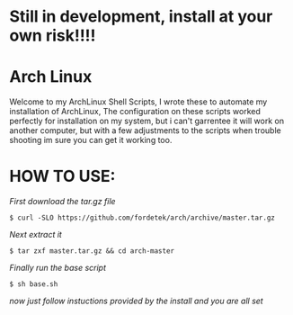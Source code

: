 # Still in development, install at your own risk!!!!

# Arch Linux

Welcome to my ArchLinux Shell Scripts, I wrote these to automate
my installation of ArchLinux, The configuration on these scripts
worked perfectly for installation on my system, but i can't garrentee
it will work on another computer, but with a few adjustments to the 
scripts when trouble shooting im sure you can get it working too.

# HOW TO USE:


*First download the tar.gz file*

    $ curl -SLO https://github.com/fordetek/arch/archive/master.tar.gz

*Next extract it*

    $ tar zxf master.tar.gz && cd arch-master

*Finally run the base script*

    $ sh base.sh

*now just follow instuctions provided by the install and you are all set*
